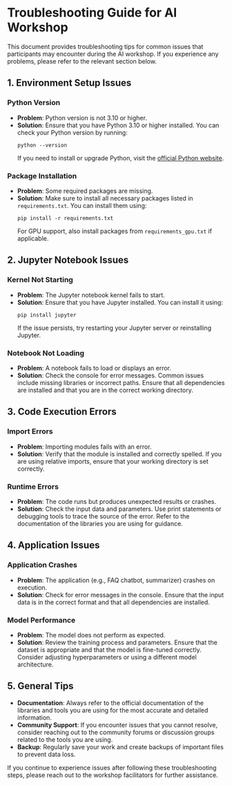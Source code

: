 # Troubleshooting Guide for AI Workshop

This document provides troubleshooting tips for common issues that participants may encounter during the AI workshop. If you experience any problems, please refer to the relevant section below.

## 1. Environment Setup Issues

### Python Version
- **Problem**: Python version is not 3.10 or higher.
- **Solution**: Ensure that you have Python 3.10 or higher installed. You can check your Python version by running:
  ```
  python --version
  ```
  If you need to install or upgrade Python, visit the [official Python website](https://www.python.org/downloads/).

### Package Installation
- **Problem**: Some required packages are missing.
- **Solution**: Make sure to install all necessary packages listed in `requirements.txt`. You can install them using:
  ```
  pip install -r requirements.txt
  ```
  For GPU support, also install packages from `requirements_gpu.txt` if applicable.

## 2. Jupyter Notebook Issues

### Kernel Not Starting
- **Problem**: The Jupyter notebook kernel fails to start.
- **Solution**: Ensure that you have Jupyter installed. You can install it using:
  ```
  pip install jupyter
  ```
  If the issue persists, try restarting your Jupyter server or reinstalling Jupyter.

### Notebook Not Loading
- **Problem**: A notebook fails to load or displays an error.
- **Solution**: Check the console for error messages. Common issues include missing libraries or incorrect paths. Ensure that all dependencies are installed and that you are in the correct working directory.

## 3. Code Execution Errors

### Import Errors
- **Problem**: Importing modules fails with an error.
- **Solution**: Verify that the module is installed and correctly spelled. If you are using relative imports, ensure that your working directory is set correctly.

### Runtime Errors
- **Problem**: The code runs but produces unexpected results or crashes.
- **Solution**: Check the input data and parameters. Use print statements or debugging tools to trace the source of the error. Refer to the documentation of the libraries you are using for guidance.

## 4. Application Issues

### Application Crashes
- **Problem**: The application (e.g., FAQ chatbot, summarizer) crashes on execution.
- **Solution**: Check for error messages in the console. Ensure that the input data is in the correct format and that all dependencies are installed.

### Model Performance
- **Problem**: The model does not perform as expected.
- **Solution**: Review the training process and parameters. Ensure that the dataset is appropriate and that the model is fine-tuned correctly. Consider adjusting hyperparameters or using a different model architecture.

## 5. General Tips

- **Documentation**: Always refer to the official documentation of the libraries and tools you are using for the most accurate and detailed information.
- **Community Support**: If you encounter issues that you cannot resolve, consider reaching out to the community forums or discussion groups related to the tools you are using.
- **Backup**: Regularly save your work and create backups of important files to prevent data loss.

If you continue to experience issues after following these troubleshooting steps, please reach out to the workshop facilitators for further assistance.